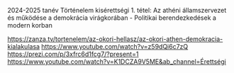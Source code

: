 2024-2025 tanév Történelem kisérettségi 1. tétel: Az athéni államszervezet és működése a demokrácia virágkorában - Politikai berendezkedések a modern korban

https://zanza.tv/tortenelem/az-okori-hellasz/az-okori-athen-demokracia-kialakulasa
https://www.youtube.com/watch?v=z59dQi6c7zQ
https://prezi.com/p/3xfrc6d1fcg7/?present=1
https://www.youtube.com/watch?v=K1DCZA9V5ME&ab_channel=Érettségi
